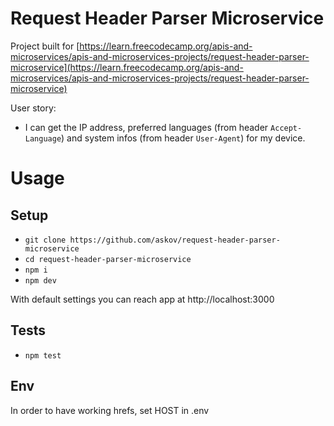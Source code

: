 # Request Header Parser Microservice
Project built for [https://learn.freecodecamp.org/apis-and-microservices/apis-and-microservices-projects/request-header-parser-microservice](https://learn.freecodecamp.org/apis-and-microservices/apis-and-microservices-projects/request-header-parser-microservice)

User story:

- I can get the IP address, preferred languages (from header `Accept-Language`) and system infos (from header `User-Agent`) for my device.


# Usage
## Setup
- `git clone https://github.com/askov/request-header-parser-microservice`
- `cd request-header-parser-microservice`
- `npm i`
- `npm dev`

With default settings you can reach app at http://localhost:3000

## Tests
- `npm test`

## Env
In order to have working hrefs, set HOST in .env


